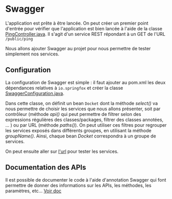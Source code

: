# Swagger

L'application est prête à être lancée. On peut créer un premier point d'entrée pour vérifier que l'application est bien lancée à l'aide de la classe [PingController.java](../master/src/main/java/fr/deroffal/portail/controller/PingController.java). 
Il s'agit d'un service REST répondant à un GET de l'URL `/public/ping`

Nous allons ajouter Swagger au projet pour nous permettre de tester simplement nos services.
 
## Configuration
La configuration de Swagger est simple : il faut ajouter au pom.xml les deux dépendances relatives à `io.springfox` et créer la classe [SwaggerConfiguration.java](../master/src/main/java/fr/deroffal/portail/SwaggerConfiguration.java).

Dans cette classe, on définit un bean `Docket` dont la méthode *select()* va nous permettre de choisir les services que nous allons présenter, soit par contrôleur (méthode *api()* qui peut 
permettre de filtrer selon des expressions régulières des classes/packages, filtrer des classes annotées, ... ) ou par URL (méthode *paths()*).
On peut utiliser ces filtres pour regrouper les services exposés dans différents groupes, en utilisant la méthode *groupName()*. Ainsi, chaque bean *Docket* correspondra à un groupe de 
services.

On peut ensuite aller sur [l'url](http://localhost:8080/swagger-ui.html) pour tester les services.

## Documentation des APIs
Il est possible de documenter le code à l'aide d'annotation Swagger qui font permettre de donner des informations sur les APIs, les méthodes, les paramètres, etc...
 [Voir doc](https://springfox.github.io/springfox/docs/snapshot/#support-for-documentation-from-property-file-lookup)
